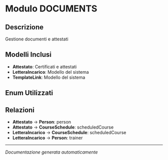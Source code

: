# Modulo DOCUMENTS

## Descrizione
Gestione documenti e attestati

## Modelli Inclusi
- **Attestato**: Certificati e attestati
- **LetteraIncarico**: Modello del sistema
- **TemplateLink**: Modello del sistema

## Enum Utilizzati


## Relazioni
- **Attestato** → **Person**: person
- **Attestato** → **CourseSchedule**: scheduledCourse
- **LetteraIncarico** → **CourseSchedule**: scheduledCourse
- **LetteraIncarico** → **Person**: trainer

---
*Documentazione generata automaticamente*
